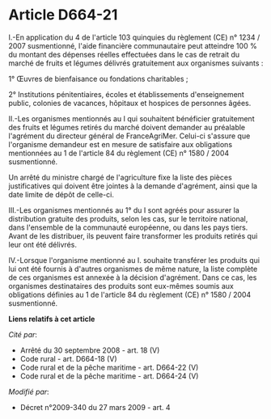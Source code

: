 # Article D664-21

I.-En application du 4 de l'article 103 quinquies du règlement (CE) n° 1234 / 2007 susmentionné, l'aide financière
communautaire peut atteindre 100 % du montant des dépenses réelles effectuées dans le cas de retrait du marché de fruits et
légumes délivrés gratuitement aux organismes suivants : 

1° Œuvres de bienfaisance ou fondations charitables ; 

2° Institutions pénitentiaires, écoles et établissements d'enseignement public, colonies de vacances, hôpitaux et hospices de
personnes âgées. 

II.-Les organismes mentionnés au I qui souhaitent bénéficier gratuitement des fruits et légumes retirés du marché doivent
demander au préalable l'agrément du directeur général de FranceAgriMer. Celui-ci s'assure que l'organisme demandeur est en
mesure de satisfaire aux obligations mentionnées au 1 de l'article 84 du règlement (CE) n° 1580 / 2004 susmentionné. 

Un arrêté du ministre chargé de l'agriculture fixe la liste des pièces justificatives qui doivent être jointes à la demande
d'agrément, ainsi que la date limite de dépôt de celle-ci. 

III.-Les organismes mentionnés au 1° du I sont agréés pour assurer la distribution gratuite des produits, selon les cas, sur
le territoire national, dans l'ensemble de la communauté européenne, ou dans les pays tiers. Avant de les distribuer, ils
peuvent faire transformer les produits retirés qui leur ont été délivrés. 

IV.-Lorsque l'organisme mentionné au I. souhaite transférer les produits qui lui ont été fournis à d'autres organismes de
même nature, la liste complète de ces organismes est annexée à la décision d'agrément. Dans ce cas, les organismes
destinataires des produits sont eux-mêmes soumis aux obligations définies au 1 de l'article 84 du règlement (CE) n° 1580 /
2004 susmentionné.

**Liens relatifs à cet article**

_Cité par_:

  - Arrêté du 30 septembre 2008 - art. 18 (V)
  - Code rural - art. D664-18 (V)
  - Code rural et de la pêche maritime - art. D664-22 (V)
  - Code rural et de la pêche maritime - art. D664-24 (V)

_Modifié par_:

  - Décret n°2009-340 du 27 mars 2009 - art. 4
